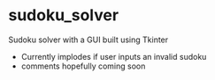 # sudoku_solver
Sudoku solver with a GUI built using Tkinter

- Currently implodes if user inputs an invalid sudoku
- comments hopefully coming soon
